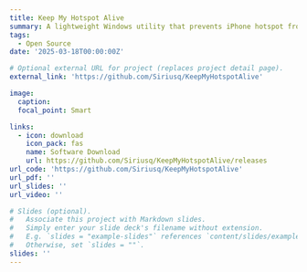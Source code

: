```yaml
---
title: Keep My Hotspot Alive
summary: A lightweight Windows utility that prevents iPhone hotspot from automatically disconnecting other devices.
tags:
  - Open Source
date: '2025-03-18T00:00:00Z'

# Optional external URL for project (replaces project detail page).
external_link: 'https://github.com/Siriusq/KeepMyHotspotAlive'

image:
  caption: 
  focal_point: Smart

links:
  - icon: download
    icon_pack: fas
    name: Software Download
    url: https://github.com/Siriusq/KeepMyHotspotAlive/releases
url_code: 'https://github.com/Siriusq/KeepMyHotspotAlive'
url_pdf: ''
url_slides: ''
url_video: ''

# Slides (optional).
#   Associate this project with Markdown slides.
#   Simply enter your slide deck's filename without extension.
#   E.g. `slides = "example-slides"` references `content/slides/example-slides.md`.
#   Otherwise, set `slides = ""`.
slides: ''
---
```

